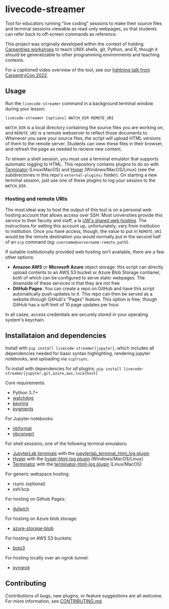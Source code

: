 # livecode-streamer

Tool for educators running "live coding" sessions to make their source files and terminal sessions viewable as read-only webpages, so that students can refer back to off-screen commands as reference.

This project was originally developed within the context of holding [Carpentries workshops](https://carpentries.org/) to teach UNIX shells, git, Python, and R, though it should be generalizable to other programming environments and teaching contexts.

For a captioned video overview of the tool, see our [lightning talk from CarpentryCon 2022](https://www.youtube.com/watch?v=a3uJj7Eqwzg).

## Usage

Run the `livecode-streamer` command in a background terminal window during your lesson:

```
livecode-streamer [options] WATCH_DIR REMOTE_URI
```

`WATCH_DIR` is a local directory containing the source files you are working on, and `REMOTE_URI` is a remote webserver to reflect those documents to. Whenever you save your source files, the script will upload HTML versions of them to the remote server. Students can view these files in their browser, and refresh the page as needed to recieve new content.

To stream a shell session, you must use a terminal emulator that supports automatic logging to HTML. This repository contains plugins to do so with [Terminator](https://github.com/naclomi/terminator-html-log) (Linux/MacOS) and [Hyper](https://github.com/naclomi/hyper-html-log) (Windows/MacOS/Linux) (see the subdirectories in this repo's `external-plugins/` folder). On starting a new terminal session, just use one of these plugins to log your session to the `WATCH_DIR`.

### Hosting and remote URIs

The most ideal way to host the output of this tool is on a personal web hosting account that allows access over SSH. Most universities provide this service to their faculty and staff, a la [UW's shared web hosting](https://itconnect.uw.edu/connect/web-publishing/shared-hosting/). The instructions for setting this account up, unfortunately, vary from institution to institution. Once you have access, though, the value to put in `REMOTE_URI` would be the remote destination you would normally put in the second half of an `scp` command (eg: `username@servername:remote_path`).

If suitable institutionally provided web hosting isn't available, there are a few other options:

- **Amazon AWS** or **Microsoft Azure** object storage: this script can directly upload contents to an AWS S3 bucket or Azure Blob Storage contianer, both of which can be configured to serve static webpages. The downside of these services is that they are not free
- **GitHub Pages**: You can create a repo on GitHub and have this script automatically push updates to it. This repo can then be served as a website through GitHub's "Pages" feature. This option is free, though GitHub has a soft limit of 10 page updates per hour.


In all cases, access credentials are securely stored in your operating system's keychain.

## Installataion and dependencies

Install with `pip install livecode-streamer[jupyter]`,
which includes all dependencies needed for basic syntax highlighting, rendering jupyter notebooks, and uploading via `scp`/`rsync`.

To install with dependencies for _all_ plugins:
`pip install livecode-streamer[jupyter,git,azure,aws,localhost]`

Core requirements:
* Python 3.7+
* [watchdog](https://pypi.org/project/watchdog/)
* [keyring](https://pypi.org/project/keyring/)
* [pygments](https://pygments.org/)

For Jupyter notebooks:
* [nbformat](https://pypi.org/project/nbformat/)
* [nbconvert](https://pypi.org/project/nbconvert)

For shell sessions, one of the following terminal emulators:
* [JupyterLab terminals](https://jupyterlab.readthedocs.io/en/latest/user/terminal.html) with the [jupyterlab_terminal_html_log
 plugin](https://github.com/naclomi/jupyterlab-terminal-html-log)
* [Hyper](https://hyper.is/) with the [hyper-html-log plugin](https://github.com/naclomi/hyper-html-log) (Windows/MacOS/Linux)
* [Terminator](https://terminator-gtk3.readthedocs.io/en/latest/) with the [terminator-html-log plugin](https://github.com/naclomi/terminator-html-log) (Linux/MacOS)

For generic webspace hosting:
* rsync (optional)
* ssh/scp

For hosting on Github Pages:
* [dulwich](https://pypi.org/project/dulwich/)

For hosting on Azure blob storage:
* [azure-storage-blob](https://pypi.org/project/azure-storage-blob/)

For hosting on AWS S3 buckets:
* [boto3](https://pypi.org/project/boto3/)

For hosting locally over an ngrok tunnel:
* [pyngrok](https://pypi.org/project/pyngrok/)

## Contributing

Contributions of bugs, new plugins, or feature suggestions are all welcome. For more information, see [CONTRIBUTING.md](https://github.com/naclomi/livecode-streamer/blob/main/CONTRIBUTING.md).
